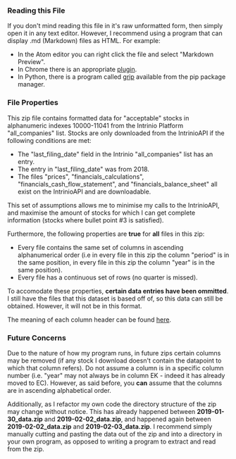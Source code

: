 ### Reading this File

If you don't mind reading this file in it's raw unformatted form, then simply open it in any text editor. However, I recommend using a program that can display .md (Markdown) files as HTML. For example:

* In the Atom editor you can right click the file and select "Markdown Preview".
* In Chrome there is an appropriate [plugin](https://chrome.google.com/webstore/detail/markdown-preview-plus/febilkbfcbhebfnokafefeacimjdckgl).
* In Python, there is a program called [grip](https://pypi.org/project/grip/) available from the pip package manager.

### File Properties

This zip file contains formatted data for "acceptable" stocks in alphanumeric indexes 10000-11041 from the Intrinio Platform "all\_companies" list.
Stocks are only downloaded from the IntrinioAPI if the following conditions are met:

* The "last\_filing\_date" field in the Intrinio "all\_companies" list has an entry.
* The entry in "last\_filing\_date" was from 2018.
* The files "prices", "financials\_calculations", "financials\_cash\_flow\_statement", and "financials\_balance\_sheet" all exist on the IntrinioAPI and are downloadable.

This set of assumptions allows me to minimise my calls to the IntrinioAPI, and maximise the amount of stocks for which I can get complete information (stocks where bullet point #3 is satisfied).

Furthermore, the following properties are __true__ for __all__ files in this zip:

* Every file contains the same set of columns in ascending alphanumerical order (i.e in every file in this zip the column "period" is in the same position, in every file in this zip the column "year" is in the same position).
* Every file has a continuous set of rows (no quarter is missed).

To accomodate these properties, __certain data entries have been ommitted__. I still have the files that this dataset is based off of, so this data can still be obtained. However, it will not be in this format.

The meaning of each column header can be found [here](https://intrinio.com/data-tags/all).

### Future Concerns

Due to the nature of how my program runs, in future zips certain columns may be removed (if any stock I download doesn't contain the datapoint to which that column refers). Do not assume a column is in a specific column number (i.e. "year" may not always be in column EK - indeed it has already moved to EC). However, as said before, you __can__ assume that the columns are in ascending alphabetical order.

Additionally, as I refactor my own code the directory structure of the zip may change without notice. This has already happened between __2019-01-30_data.zip__ and __2019-02-02_data.zip__, and happened again between __2019-02-02_data.zip__ and __2019-02-03_data.zip__. I recommend simply manually cutting and pasting the data out of the zip and into a directory in your own program, as opposed to writing a program to extract and read from the zip.
